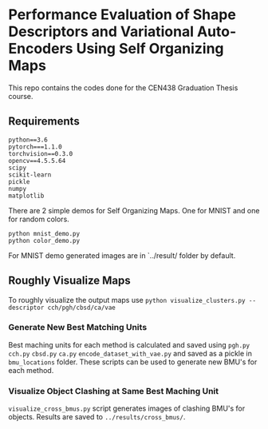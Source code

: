 # Performance Evaluation of Shape Descriptors and Variational Auto-Encoders Using Self Organizing Maps
This repo contains the codes done for the CEN438 Graduation Thesis course.

## Requirements
```
python==3.6
pytorch===1.1.0
torchvision==0.3.0
opencv==4.5.5.64
scipy
scikit-learn
pickle
numpy
matplotlib
```

There are 2 simple demos for Self Organizing Maps. One for MNIST and one for random colors.
```
python mnist_demo.py
python color_demo.py
```
For MNIST demo generated images are in `../result/ folder by default.

## Roughly Visualize Maps
To roughly visualize the output maps use `python visualize_clusters.py --descriptor cch/pgh/cbsd/ca/vae`

### Generate New Best Matching Units
Best maching units for each method is calculated and saved using `pgh.py` `cch.py` `cbsd.py` `ca.py` `encode_dataset_with_vae.py` and saved as a pickle in `bmu_locations` folder. These scripts can be used to generate new BMU's for each method.

### Visualize Object Clashing at Same Best Maching Unit
`visualize_cross_bmus.py` script generates images of clashing BMU's for objects. Results are saved to `../results/cross_bmus/`.
